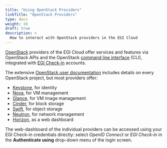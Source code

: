 ```yaml
---
title: "Using OpenStack Providers"
linkTitle: "OpenStack Providers"
type: docs
weight: 10
draft: true
description: >
  How to interact with OpenStack providers in the EGI Cloud
---
```


[OpenStack](https://openstack.org) providers of the EGI Cloud offer services
and features via OpenStack APIs and the OpenStack [command line interface](../cli)
(CLI), integrated with [EGI Check-in](../../check-in) accounts.

The extensive [OpenStack user documentation](https://docs.openstack.org/user/)
includes details on every OpenStack project, but most providers offer:

- [Keystone](https://docs.openstack.org/keystone/latest/), for identity
- [Nova](https://docs.openstack.org/nova/latest/), for VM management
- [Glance](https://docs.openstack.org/glance/latest/), for VM image
  management
- [Cinder](https://docs.openstack.org/cinder/latest/), for block storage
- [Swift](https://docs.openstack.org/swift/latest/), for object storage
- [Neutron](https://docs.openstack.org/neutron/latest/), for network
  management
- [Horizon](https://docs.openstack.org/horizon/latest/), as a web
  dashboard

The web-dashboard of the individual providers can be accessed using your EGI
Check-in credentials directly: select _OpenID Connect_ or _EGI Check-in_ in the
**Authenticate using** drop-down menu of the login screen.